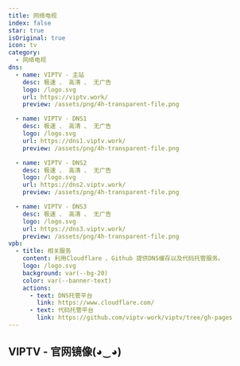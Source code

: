 ```yaml
---
title: 网络电视
index: false
star: true
isOriginal: true
icon: tv
category:
  - 网络电视
dns:
  - name: VIPTV - 主站
    desc: 极速 、 高清 、 无广告
    logo: /logo.svg
    url: https://viptv.work/
    preview: /assets/png/4h-transparent-file.png

  - name: VIPTV - DNS1
    desc: 极速 、 高清 、 无广告
    logo: /logo.svg
    url: https://dns1.viptv.work/
    preview: /assets/png/4h-transparent-file.png

  - name: VIPTV - DNS2
    desc: 极速 、 高清 、 无广告
    logo: /logo.svg
    url: https://dns2.viptv.work/
    preview: /assets/png/4h-transparent-file.png

  - name: VIPTV - DNS3
    desc: 极速 、 高清 、 无广告
    logo: /logo.svg
    url: https://dns3.viptv.work/
    preview: /assets/png/4h-transparent-file.png
vpb:
  - title: 相关服务
    content: 利用Cloudflare 、Github 提供DNS缓存以及代码托管服务。
    logo: /logo.svg
    background: var(--bg-20)
    color: var(--banner-text)
    actions:
      - text: DNS托管平台
        link: https://www.cloudflare.com/
      - text: 代码托管平台
        link: https://github.com/viptv-work/viptv/tree/gh-pages
---
```


<VPBanner v-for="item in $frontmatter.vpb" :key="item.link" v-bind="item" />

## VIPTV - 官网镜像(◕‿◕)

<SiteInfo v-for="item in $frontmatter.dns" :key="item.link" v-bind="item" />
